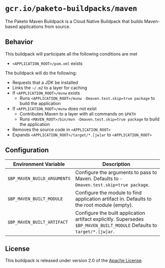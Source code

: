 # `gcr.io/paketo-buildpacks/maven`
The Paketo Maven Buildpack is a Cloud Native Buildpack that builds Maven-based applications from source.

## Behavior
This buildpack will participate all the following conditions are met

* `<APPLICATION_ROOT>/pom.xml` exists

The buildpack will do the following:

* Requests that a JDK be installed
* Links the `~/.m2` to a layer for caching
* If `<APPLICATION_ROOT>/mvnw` exists
  * Runs `<APPLICATION_ROOT>/mvnw -Dmaven.test.skip=true package` to build the application
* If `<APPLICATION_ROOT>/mvnw` does not exist
  * Contributes Maven to a layer with all commands on `$PATH`
  * Runs `<MAVEN_ROOT>/bin/mvn -Dmaven.test.skip=true package` to build the application
* Removes the source code in `<APPLICATION_ROOT>`
* Expands `<APPLICATION_ROOT>/target/*.[jw]ar` to `<APPLICATION_ROOT>`

## Configuration
| Environment Variable | Description
| -------------------- | -----------
| `$BP_MAVEN_BUILD_ARGUMENTS` | Configure the arguments to pass to Maven.  Defaults to `-Dmaven.test.skip=true package`.
| `$BP_MAVEN_BUILT_MODULE` | Configure the module to find application artifact in.  Defaults to the root module (empty).
| `$BP_MAVEN_BUILT_ARTIFACT` | Configure the built application artifact explicitly.  Supersedes `$BP_MAVEN_BUILT_MODULE`  Defaults to `target/*.[jw]ar`.

## License
This buildpack is released under version 2.0 of the [Apache License][a].

[a]: http://www.apache.org/licenses/LICENSE-2.0
